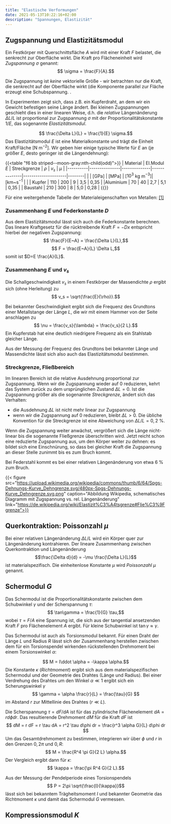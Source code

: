 ```yaml
---
title: "Elastische Verformungen"
date: 2021-05-13T10:22:16+02:00
description: "Spannungen, Elastizität"
---
```

## Zugspannung und Elastizitätsmodul
Ein Festkörper mit Querschnittsfläche $A$ wird mit einer Kraft
$F$ belastet, die senkrecht zur Oberfläche wirkt. Die Kraft pro 
Flächeneinheit wird *Zugspannung* $\sigma$ genannt:
$$ \sigma = \frac{F}{A}.$$

Die Zugspannung ist _keine_ vektorielle Größe - wir betrachten nur
die Kraft, die senkrecht auf der Oberfläche wirkt (die 
Komponente parallel zur Fläche erzeugt eine Schubspannung. . 

In Experimenten zeigt sich, dass z.B. ein Kupferdraht, an dem wir ein Gewicht befestigen 
seine Länge ändert. Bei kleinen Zugspannungen geschieht dies in einer linearen
Weise, d.h. die _relative_ Längenänderung $\Delta L/L$ ist proportional zur
Zugspannung $\sigma$ mit der Proportionalitätskonstante $1/E$, das sogenannte
*Elastizitätsmodul*. 

$$ \frac{\Delta L}{L} = \frac{1}{E} \sigma.$$
Das Elastizitätsmodul $E$ ist eine Materialkonstante und
trägt die Einheit Kraft/Fläche $[\mathrm{N}~\mathrm{m}^{-2}$]. Wir geben hier einige
typische Werte für $E$ an (je größer $E$, desto geringer ist die Längendehnung):

{{<table "f6 bb striped--moon-gray:nth-child(odd)">}}
| Material | El.Modul $E$  | Streckgrenze | $\rho$       |  $v_s$              |  $\mu$ |
|----------|---------------|--------------|--------------|---------------------|--------|
|          | [GPa]         |  [MPa]       | [$10^3$ kg m$^{-3}$]| [km~s$^{-1}$ |        |
| Kupfer   | 110           | 200          |  9           | 3,5                 | 0,35   |
|Aluminium |  70           |  40          | 2,7          | 5,1                 | 0,35   |
| Baustahl | 210           | 300          | 8            | 5,0                 | 0,28   |
{{</table>}}
<caption> 
Für eine weitergehende Tabelle der Materialeigenschaften von Metallen: 
<a href="https://www.electrical-contacts-wiki.com/index.php/Physikalische_Eigenschaften_der_wichtigsten_Metalle">[1]</a>
</caption>

### Zusammenhang $E$ und Federkonstante $D$

Aus dem Elastizitätsmodul lässt sich auch die Federkonstante berechnen.
Das lineare Kraftgesetz für die rücktreibende Kraft $F = -Dx$ entspricht
hierbei der negativen Zugspannung:
$$ \frac{F}{E~A} = \frac{\Delta L}{L},$$
$$ F = \frac{E~A}{L} \Delta L,$$
somit ist $D=E \frac{A}{L}$. 

### Zusammenhang $E$ und $v_s$

Die Schallgeschwindigkeit $v_s$ in einem Festkörper 
der Massendichte $\rho$ ergibt  sich
(ohne Herleitung)  zu
$$ v_s = \sqrt{\frac{E}{\rho}}.$$

Bei bekannter Geschwindigkeit ergibt sich die Frequenz des  Grundtons einer Metallstange
der Länge $L$, die wir
mit einem Hammer von der Seite anschlagen zu 
$$ \nu = \frac{v_s}{\lambda} = \frac{v_s}{2 L}.$$
Ein Kupferstab hat eine deutlich niedrigere Frequenz als ein Stahlstab gleicher Länge.

Aus der Messung der Frequenz des Grundtons bei bekannter Länge und Massendichte lässt sich also auch
das Elastizitätsmodul bestimmen.

### Streckgrenze, Fließbereich
Im linearen Bereich ist die relative Ausdehnung proportional zur Zugspannung. 
Wenn wir die Zugspannung wieder auf 0 reduzieren, kehrt das System zurück zu dem 
ursprünglichen Zustand $\Delta L=0$. Ist die Zugspannung größer als die
sogenannte _Streckgrenze_, ändert sich das Verhalten:
  *  die Ausdehnung $\Delta L$ ist nicht mehr linear  zur Zugspannung
  *  wenn wir die Zugspannung auf 0 reduzieren, bleibt $\Delta L>0$.
Die übliche Konvention für die Streckgrenze ist eine Abweichung von 
$\Delta L/L = 0,2~\%$. 

Wenn die Zugspannung weiter anwächst, vergrößert sich die Länge nicht-linear bis
die sogenannte Fließgrenze überschritten wird. Jetzt reicht schon eine reduzierte
Zugspannung aus, um den Körper weiter zu dehnen: es bildet sich  eine Einschnürung, so
dass bei gleicher Kraft die Zugspannung an dieser Stelle zunimmt bis es zum Bruch kommt.

Bei Federstahl kommt es bei einer relativen Längenänderung von etwa $6~\%$ zum Bruch. 

{{< figure src="https://upload.wikimedia.org/wikipedia/commons/thumb/6/64/Spgs-Dehnungs-Kurve_Dehngrenze.svg/480px-Spgs-Dehnungs-Kurve_Dehngrenze.svg.png" caption="Abbildung Wikipedia, schematisches Diagramm mit Zugspannung vs. rel. Längenänderung" link="https://de.wikipedia.org/wiki/Elastizit%C3%A4tsgrenze#Flie%C3%9Fgrenze">}}


## Querkontraktion: Poissonzahl $\mu$ 
Bei einer relativen Längenänderung $\Delta L /L$ wird ein Körper quer zur Längenänderung kontrahieren. 
Der lineare Zusammenhang zwischen Querkontraktion und Längenänderung 
$$\frac{\Delta d}{d} = -\mu \frac{\Delta L}{L}$$
ist materialspezifisch. Die einheitenlose Konstante $\mu$ wird _Poissonzahl_ $\mu$ genannt.



##  Schermodul $G$ 
 Das Schermodul
     ist die Proportionalitätskonstante zwischen dem Schubwinkel $\gamma$ und der Scherspannung $\tau$:
$$ \tan\gamma = \frac{1}{G} \tau,$$
wobei $\tau=F/A$ eine Spannung ist, die sich aus der tangential ansetzenden Kraft $F$  pro Flächenelement $A$ ergibt.
Für kleine Schubwinkel ist $\tan\gamma \approx \gamma$. 

 Das Schermodul ist auch als Torsionsmodul bekannt. Für einen Draht der Länge $L$ und Radius $R$ lässt sich der Zusammenhang herstellen
zwischen dem für ein Torsionspendel wirkenden rückstellenden Drehmoment bei einem Torsionswinkel $\alpha$:

$$ M = I\ddot \alpha = -\kappa \alpha.$$
Die Konstante $\kappa$  (_Richtmoment_)  ergibt sich aus dem materialspezifischen Schermodul und der Geometrie des Drahtes (Länge und Radius).
Bei einer Verdrehung des Drahtes um den Winkel $\alpha\ll 1$ ergibt sich ein Scherungswinkel $\gamma$ 
$$ \gamma = \alpha \frac{r}{L} = \frac{\tau}{G} $$
im Abstand $r$ zur Mittellinie des Drahtes ($r\ll L$).

Die Scherspannung $\tau=dF/dA$ ist für das zylindrische Flächenelement $dA = r d\phi dr$.  Das resultierende Drehmoment $dM$ für die Kraft $dF$ ist
$$ dM = r dF = r \tau dA = r^2 \tau d\phi dr = \frac{r^3 \alpha G}{L} d\phi dr   $$
Um das Gesamtdrehmoment zu bestimmen, integrieren wir über $\phi$ und $r$ in den Grenzen $0,2\pi$ und $0,R$:
$$ M = \frac{R^4 \pi  G}{2 L} \alpha.$$
Der Vergleich ergibt dann für $\kappa$:
$$ \kappa = \frac{\pi R^4 G}{2 L}.$$

Aus der Messung der Pendelperiode eines Torsionspendels
$$ P = 2\pi \sqrt{\frac{I}{\kappa}}$$
lässt sich bei bekanntem Trägheitsmoment $I$ und bekannter Geometrie das Richtmoment $\kappa$ und damit das Schermodul $G$ vermessen.



## Kompressionsmodul $K$







